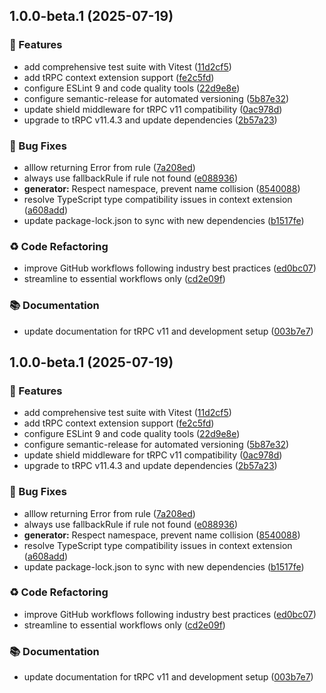 ## 1.0.0-beta.1 (2025-07-19)


### 🚀 Features

* add comprehensive test suite with Vitest ([11d2cf5](https://github.com/omar-dulaimi/trpc-shield/commit/11d2cf58a13686bd2597e87b941fcd3284094f64))
* add tRPC context extension support ([fe2c5fd](https://github.com/omar-dulaimi/trpc-shield/commit/fe2c5fd6f42a31c043beee5ca4a2ab3a0cb986eb))
* configure ESLint 9 and code quality tools ([22d9e8e](https://github.com/omar-dulaimi/trpc-shield/commit/22d9e8e5a7bfbed42fff5a16b621a40517bf5569))
* configure semantic-release for automated versioning ([5b87e32](https://github.com/omar-dulaimi/trpc-shield/commit/5b87e3230f54d18a85eb3748584fe04b209ae99b))
* update shield middleware for tRPC v11 compatibility ([0ac978d](https://github.com/omar-dulaimi/trpc-shield/commit/0ac978d500604de83500d2ea22cd888a5ac2e7e5))
* upgrade to tRPC v11.4.3 and update dependencies ([2b57a23](https://github.com/omar-dulaimi/trpc-shield/commit/2b57a231671a091e042b3b57df7fb5fb98baa1db))


### 🐛 Bug Fixes

* alllow returning Error from rule ([7a208ed](https://github.com/omar-dulaimi/trpc-shield/commit/7a208ed2a3cd5458777c5076e2f25597270b7e4c))
* always use fallbackRule if rule not found ([e088936](https://github.com/omar-dulaimi/trpc-shield/commit/e088936b548925c61d3a325bf6a8163fc09a8664))
* **generator:** Respect namespace, prevent name collision ([8540088](https://github.com/omar-dulaimi/trpc-shield/commit/854008833b6cdcef690f1368de3cd674308a698d))
* resolve TypeScript type compatibility issues in context extension ([a608add](https://github.com/omar-dulaimi/trpc-shield/commit/a608add0aeba0505209682913d5cf3940af416c7))
* update package-lock.json to sync with new dependencies ([b1517fe](https://github.com/omar-dulaimi/trpc-shield/commit/b1517feb501bae5e14d850d20584d13087ffc357))


### ♻️ Code Refactoring

* improve GitHub workflows following industry best practices ([ed0bc07](https://github.com/omar-dulaimi/trpc-shield/commit/ed0bc07cdcd024089907e76bd7c8273e089be54a))
* streamline to essential workflows only ([cd2e09f](https://github.com/omar-dulaimi/trpc-shield/commit/cd2e09ff0f7c3a3fcb417fa6c73a55ec26caff98))


### 📚 Documentation

* update documentation for tRPC v11 and development setup ([003b7e7](https://github.com/omar-dulaimi/trpc-shield/commit/003b7e7d738945cf628ab870a296c683e9d5ad92))

## 1.0.0-beta.1 (2025-07-19)


### 🚀 Features

* add comprehensive test suite with Vitest ([11d2cf5](https://github.com/omar-dulaimi/trpc-shield/commit/11d2cf58a13686bd2597e87b941fcd3284094f64))
* add tRPC context extension support ([fe2c5fd](https://github.com/omar-dulaimi/trpc-shield/commit/fe2c5fd6f42a31c043beee5ca4a2ab3a0cb986eb))
* configure ESLint 9 and code quality tools ([22d9e8e](https://github.com/omar-dulaimi/trpc-shield/commit/22d9e8e5a7bfbed42fff5a16b621a40517bf5569))
* configure semantic-release for automated versioning ([5b87e32](https://github.com/omar-dulaimi/trpc-shield/commit/5b87e3230f54d18a85eb3748584fe04b209ae99b))
* update shield middleware for tRPC v11 compatibility ([0ac978d](https://github.com/omar-dulaimi/trpc-shield/commit/0ac978d500604de83500d2ea22cd888a5ac2e7e5))
* upgrade to tRPC v11.4.3 and update dependencies ([2b57a23](https://github.com/omar-dulaimi/trpc-shield/commit/2b57a231671a091e042b3b57df7fb5fb98baa1db))


### 🐛 Bug Fixes

* alllow returning Error from rule ([7a208ed](https://github.com/omar-dulaimi/trpc-shield/commit/7a208ed2a3cd5458777c5076e2f25597270b7e4c))
* always use fallbackRule if rule not found ([e088936](https://github.com/omar-dulaimi/trpc-shield/commit/e088936b548925c61d3a325bf6a8163fc09a8664))
* **generator:** Respect namespace, prevent name collision ([8540088](https://github.com/omar-dulaimi/trpc-shield/commit/854008833b6cdcef690f1368de3cd674308a698d))
* resolve TypeScript type compatibility issues in context extension ([a608add](https://github.com/omar-dulaimi/trpc-shield/commit/a608add0aeba0505209682913d5cf3940af416c7))
* update package-lock.json to sync with new dependencies ([b1517fe](https://github.com/omar-dulaimi/trpc-shield/commit/b1517feb501bae5e14d850d20584d13087ffc357))


### ♻️ Code Refactoring

* improve GitHub workflows following industry best practices ([ed0bc07](https://github.com/omar-dulaimi/trpc-shield/commit/ed0bc07cdcd024089907e76bd7c8273e089be54a))
* streamline to essential workflows only ([cd2e09f](https://github.com/omar-dulaimi/trpc-shield/commit/cd2e09ff0f7c3a3fcb417fa6c73a55ec26caff98))


### 📚 Documentation

* update documentation for tRPC v11 and development setup ([003b7e7](https://github.com/omar-dulaimi/trpc-shield/commit/003b7e7d738945cf628ab870a296c683e9d5ad92))
